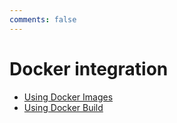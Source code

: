 ```yaml
---
comments: false
---
```


# Docker integration

- [Using Docker Images](using_docker_images.md)
- [Using Docker Build](using_docker_build.md)
